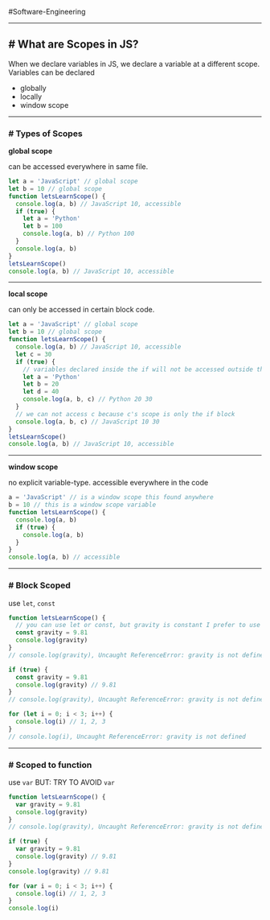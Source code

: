 #Software-Engineering 

---
## # What are Scopes in JS?

When we declare variables in JS, we declare a variable at a different scope. 
Variables can be declared
- globally
- locally
- window scope

---
### # Types of Scopes

**global scope**

can be accessed everywhere in same file. 

```js
let a = 'JavaScript' // global scope
let b = 10 // global scope
function letsLearnScope() {
  console.log(a, b) // JavaScript 10, accessible
  if (true) {
    let a = 'Python'
    let b = 100
    console.log(a, b) // Python 100
  }
  console.log(a, b)
}
letsLearnScope()
console.log(a, b) // JavaScript 10, accessible
```
---

**local scope**

can only be accessed in certain block code.

```js
let a = 'JavaScript' // global scope
let b = 10 // global scope
function letsLearnScope() {
  console.log(a, b) // JavaScript 10, accessible
  let c = 30
  if (true) {
    // variables declared inside the if will not be accessed outside the if block
    let a = 'Python'
    let b = 20
    let d = 40
    console.log(a, b, c) // Python 20 30
  }
  // we can not access c because c's scope is only the if block
  console.log(a, b, c) // JavaScript 10 30
}
letsLearnScope()
console.log(a, b) // JavaScript 10, accessible
```
---

**window scope**

no explicit variable-type. accessible everywhere in the code

```js
a = 'JavaScript' // is a window scope this found anywhere
b = 10 // this is a window scope variable
function letsLearnScope() {
  console.log(a, b)
  if (true) {
    console.log(a, b)
  }
}
console.log(a, b) // accessible
```
---
### # Block Scoped

use `let`, `const`

```js
function letsLearnScope() {
  // you can use let or const, but gravity is constant I prefer to use const
  const gravity = 9.81
  console.log(gravity)
}
// console.log(gravity), Uncaught ReferenceError: gravity is not defined

if (true) {
  const gravity = 9.81
  console.log(gravity) // 9.81
}
// console.log(gravity), Uncaught ReferenceError: gravity is not defined

for (let i = 0; i < 3; i++) {
  console.log(i) // 1, 2, 3
}
// console.log(i), Uncaught ReferenceError: gravity is not defined
```

---
### # Scoped to function

use `var`
BUT: TRY TO AVOID `var`

```js
function letsLearnScope() {
  var gravity = 9.81
  console.log(gravity)
}
// console.log(gravity), Uncaught ReferenceError: gravity is not defined

if (true) {
  var gravity = 9.81
  console.log(gravity) // 9.81
}
console.log(gravity) // 9.81

for (var i = 0; i < 3; i++) {
  console.log(i) // 1, 2, 3
}
console.log(i)
```
